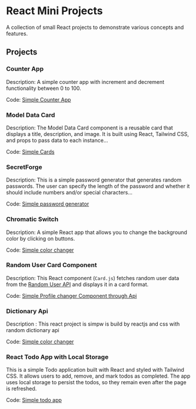 # React Mini Projects

A collection of small React projects to demonstrate various concepts and features.

## Projects

### Counter App
Description: A simple counter app with increment and decrement functionality between 0 to 100.

Code: [Simple Counter App](../../tree/Counter)

### Model Data Card
Description: The Model Data Card component is a reusable card that displays a title, description, and image. It is built using React, Tailwind CSS, and props to pass data to each instance...

Code: [Simple Cards](../../tree/Card)

### SecretForge
Description: This is a simple password generator that generates random passwords. The user can specify the length of the password and whether it should include numbers and/or special characters...

Code: [Simple password generator](../../tree/Password-Generator)

### Chromatic Switch

Description: A simple React app that allows you to change the background color by clicking on buttons.

Code: [Simple color changer](../../tree/Colorchanger)

### Random User Card Component

Description: This React component (`Card.js`) fetches random user data from the [Random User API](https://randomuser.me/) and displays it in a card format.

Code: [Simple Profile changer Component through Api](../../tree/Profile-Api)

### Dictionary Api

Description : This react project is simpw is build by reactjs and css with random dictionary api

Code: [Simple color changer](../../tree/DictionaryApi)

### React Todo App with Local Storage

This is a simple Todo application built with React and styled with Tailwind CSS. It allows users to add, remove, and mark todos as completed. The app uses local storage to persist the todos, so they remain even after the page is refreshed.

Code: [Simple todo app](../../tree/TODOAPP)
